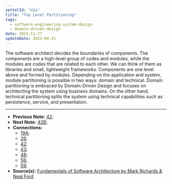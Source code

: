 ```yaml
---
zettelId: "42a"
title: "Top Level Partitioning"
tags:
  - software-engineering-system-design
  - domain-driven-design
date: 2021-11-27
updateDate: 2023-09-21
---
```


The software architect decides the boundaries of components. The components are a high-level group of codes and modules, while the modules are codes that are related to each other. We can think of them as libraries and small, lightweight frameworks. Components are one level above and formed by modules. Depending on the application and system, module partitioning is possible in two ways: domain and technical. Domain partitioning is embraced by Domain-Driven Design and focuses on architecting the system using business domains. On the other hand, technical partitioning splits the system using technical capabilities such as persistence, service, and presentation.

---

- **Previous Note:** [42](/notes/42/);
- **Next Note:** [42B](/notes/42b/);
- **Connections:**
  - [19A](/notes/19a/);
  - [26](/notes/26/);
  - [42](/notes/42/);
  - [43](/notes/43/);
  - [48](/notes/48/);
  - [56](/notes/56/);
  - [59](/notes/59/);
- **Source(s):** [Fundamentals of Software Architecture by Mark Richards & Neal Ford](http://fundamentalsofsoftwarearchitecture.com/)
